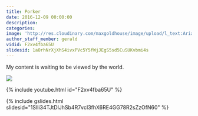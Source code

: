 ```yaml
---
title: Porker
date: 2016-12-09 00:00:00
description:
categories:
image: 'http://res.cloudinary.com/maxgoldhouse/image/upload/l_text:Arial_70_bold:M%20A%20X%20G%20O%20L%20D%20H%20O%20U%20S%20E,co_rgb:FFFFFF20/w_800/v1480691751/1a_kiow05.jpg'
author_staff_member: gerald
vidid: F2xv4fba65U
slidesid: 1aOrhNrXjXhS4ivxPVc5Y5fWjJEgS5sd5CuSUKvbmi4s
---
```



My content is waiting to be viewed by the world.

![](https://lh3.googleusercontent.com/-ALlcY24L55bXJdMTJzv5Iw65luxjX94zKhrE-YLKuaf0HcgKZNHMbmV8GDNobzGXnSnxTgr2GtCKMHPDRoClfItTrhO5LD2Qzg=s800-rj-v2-e30)

{% include youtube.html id="F2xv4fba65U" %}

{% include gslides.html slidesid="1SlIi34TJtDlJhSb4R7vcI3fhX6RE4GG78R2sZzOfN60" %}